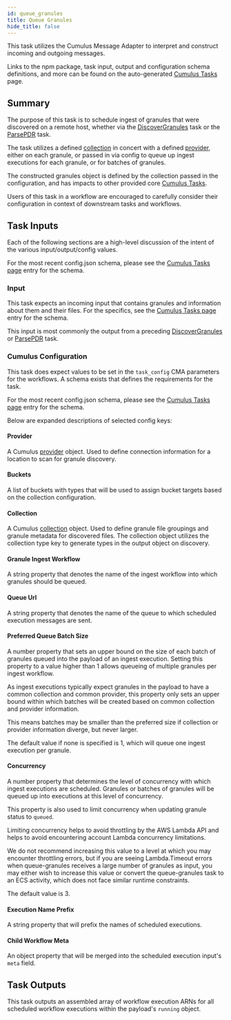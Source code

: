 ```yaml
---
id: queue_granules
title: Queue Granules
hide_title: false
---
```


This task utilizes the Cumulus Message Adapter to interpret and construct incoming and outgoing messages.

Links to the npm package, task input, output and configuration schema definitions, and more can be found on the auto-generated [Cumulus Tasks](../tasks) page.

## Summary

The purpose of this task is to schedule ingest of granules that were discovered on a remote host, whether via the [DiscoverGranules](./discover_granules) task or the [ParsePDR](./parse_pdr) task. 

The task utilizes a defined [collection](../data-cookbooks/setup#collections) in concert with a defined [provider](../data-cookbooks/setup#providers), either on each granule, or passed in via config to queue up ingest executions for each granule, or for batches of granules.

The constructed granules object is defined by the collection passed in the configuration, and has impacts to other provided core [Cumulus Tasks](../tasks).

Users of this task in a workflow are encouraged to carefully consider their configuration in context of downstream tasks and workflows.

## Task Inputs

Each of the following sections are a high-level discussion of the intent of the various input/output/config values.

For the most recent config.json schema, please see the [Cumulus Tasks page](../tasks) entry for the schema.

### Input

This task expects an incoming input that contains granules and information about them and their files. For the specifics, see the [Cumulus Tasks page](../tasks) entry for the schema.

This input is most commonly the output from a preceding [DiscoverGranules](./discover_granules) or [ParsePDR](./parse_pdr) task.

### Cumulus Configuration

This task does expect values to be set in the `task_config` CMA parameters for the workflows.  A schema exists that defines the requirements for the task.

For the most recent config.json schema, please see the [Cumulus Tasks page](../tasks) entry for the schema.

Below are expanded descriptions of selected config keys:

#### Provider

A Cumulus [provider](https://github.com/nasa/cumulus/blob/master/packages/api/models/schemas.js) object.  Used to define connection information for a location to scan for granule discovery.

#### Buckets

A list of buckets with types that will be used to assign bucket targets based on the collection configuration.

#### Collection

A Cumulus [collection](https://github.com/nasa/cumulus/blob/master/packages/api/models/schemas.js) object.    Used to define granule file groupings and granule metadata for discovered files.   The collection object utilizes the collection type key to generate types in the output object on discovery.

#### Granule Ingest Workflow

A string property that denotes the name of the ingest workflow into which granules should be queued.

#### Queue Url

A string property that denotes the name of the queue to which scheduled execution messages are sent.

#### Preferred Queue Batch Size

A number property that sets an upper bound on the size of each batch of granules queued into the payload of an ingest execution. Setting this property to a value higher than 1 allows queueing of multiple granules per ingest workflow.

As ingest executions typically expect granules in the payload to have a common collection and common provider, this property only sets an upper bound within which batches will be created based on common collection and provider information.

This means batches may be smaller than the preferred size if collection or provider information diverge, but never larger.

The default value if none is specified is 1, which will queue one ingest execution per granule.

#### Concurrency

A number property that determines the level of concurrency with which ingest executions are scheduled.
Granules or batches of granules will be queued up into executions at this level of concurrency.

This property is also used to limit concurrency when updating granule status to `queued`.

Limiting concurrency helps to avoid throttling by the AWS Lambda API and helps to avoid encountering account Lambda concurrency limitations.

We do not recommend increasing this value to a level at which you may encounter throttling errors, but if you are seeing Lambda.Timeout errors when queue-granules receives a large number of granules as input, you may either wish to increase this value or convert the queue-granules task to an ECS activity, which does not face similar runtime constraints.

The default value is 3.

#### Execution Name Prefix

A string property that will prefix the names of scheduled executions.

#### Child Workflow Meta

An object property that will be merged into the scheduled execution input's `meta` field.

## Task Outputs

This task outputs an assembled array of workflow execution ARNs for all scheduled workflow executions within the payload's `running` object.
